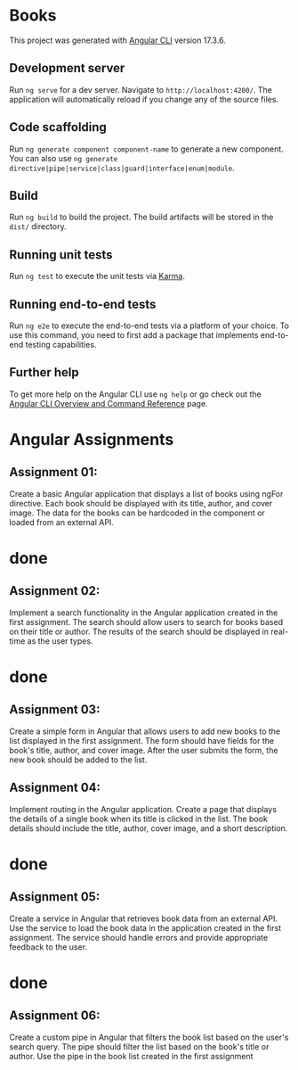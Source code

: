 # Books

This project was generated with [Angular CLI](https://github.com/angular/angular-cli) version 17.3.6.

## Development server

Run `ng serve` for a dev server. Navigate to `http://localhost:4200/`. The application will automatically reload if you change any of the source files.

## Code scaffolding

Run `ng generate component component-name` to generate a new component. You can also use `ng generate directive|pipe|service|class|guard|interface|enum|module`.

## Build

Run `ng build` to build the project. The build artifacts will be stored in the `dist/` directory.

## Running unit tests

Run `ng test` to execute the unit tests via [Karma](https://karma-runner.github.io).

## Running end-to-end tests

Run `ng e2e` to execute the end-to-end tests via a platform of your choice. To use this command, you need to first add a package that implements end-to-end testing capabilities.

## Further help

To get more help on the Angular CLI use `ng help` or go check out the [Angular CLI Overview and Command Reference](https://angular.io/cli) page.


# Angular Assignments
## Assignment 01:
Create a basic Angular application that displays a list of books using 
ngFor directive. Each book should be displayed with its title, author, and cover image. The 
data for the books can be hardcoded in the component or loaded from an external API. 
# done

## Assignment 02:
Implement a search functionality in the Angular application created in the 
first assignment. The search should allow users to search for books based on their title or 
author. The results of the search should be displayed in real-time as the user types. 
# done

## Assignment 03:
Create a simple form in Angular that allows users to add new books to the 
list displayed in the first assignment. The form should have fields for the book's title, 
author, and cover image. After the user submits the form, the new book should be added to 
the list.

## Assignment 04:
Implement routing in the Angular application. Create a page that displays 
the details of a single book when its title is clicked in the list. The book details should 
include the title, author, cover image, and a short description. 
# done

## Assignment 05:
Create a service in Angular that retrieves book data from an external API. 
Use the service to load the book data in the application created in the first assignment. The 
service should handle errors and provide appropriate feedback to the user. 
# done

## Assignment 06:
Create a custom pipe in Angular that filters the book list based on the 
user's search query. The pipe should filter the list based on the book's title or author. Use 
the pipe in the book list created in the first assignment